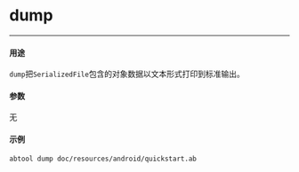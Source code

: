 # dump
---

#### 用途

`dump`把`SerializedFile`包含的对象数据以文本形式打印到标准输出。

#### 参数

无

#### 示例

```bash
abtool dump doc/resources/android/quickstart.ab
```

